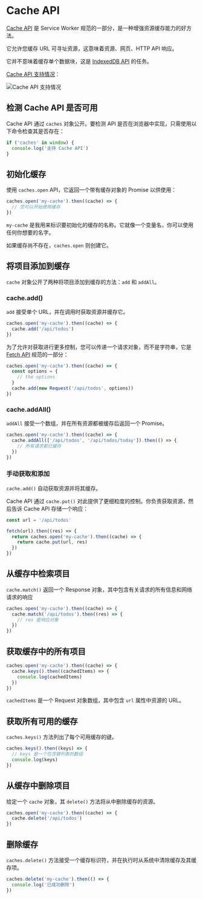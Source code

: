 # Cache API

[Cache API](https://developer.mozilla.org/zh-CN/docs/Web/API/Cache) 是 Service Worker 规范的一部分，是一种增强资源缓存能力的好方法。

它允许您缓存 URL 可寻址资源，这意味着资源、网页、HTTP API 响应。

它并不意味着缓存单个数据块，这是 [IndexedDB API](https://developer.mozilla.org/zh-CN/docs/Web/API/IndexedDB_API) 的任务。

[Cache API 支持情况](https://caniuse.com/?search=Cache%20API)：

![Cache API 支持情况](https://upload-images.jianshu.io/upload_images/18281896-fa4b948b048befbe.png?imageMogr2/auto-orient/strip%7CimageView2/2/w/1240)

## 检测 Cache API 是否可用

Cache API 通过 `caches` 对象公开。要检测 API 是否在浏览器中实现，只需使用以下命令检查其是否存在：

```js
if ('caches' in window) {
  console.log('支持 Cache API')
}
```

## 初始化缓存

使用 `caches.open` API，它返回一个带有缓存对象的 Promise 以供使用：

```js
caches.open('my-cache').then((cache) => {
  // 您可以开始使用缓存
})
```

`my-cache` 是我用来标识要初始化的缓存的名称。它就像一个变量名，你可以使用任何你想要的名字。

如果缓存尚不存在，`caches.open` 则创建它。

## 将项目添加到缓存

`cache` 对象公开了两种将项目添加到缓存的方法：`add` 和 `addAll`。

### cache.add()

`add` 接受单个 URL，并在调用时获取资源并缓存它。

```js
caches.open('my-cache').then((cache) => {
  cache.add('/api/todos')
})
```

为了允许对获取进行更多控制，您可以传递一个请求对象，而不是字符串，它是 [Fetch API](https://developer.mozilla.org/zh-CN/docs/Web/API/Fetch_API/Using_Fetch) 规范的一部分：

```js
caches.open('my-cache').then((cache) => {
  const options = {
    // the options
  }
  cache.add(new Request('/api/todos', options))
})
```

### cache.addAll()

`addAll` 接受一个数组，并在所有资源都被缓存后返回一个 Promise。

```js
caches.open('my-cache').then((cache) => {
  cache.addAll(['/api/todos', '/api/todos/today']).then(() => {
    // 所有请求都已缓存
  })
})
```

### 手动获取和添加

`cache.add()` 自动获取资源并将其缓存。

Cache API 通过 `cache.put()` 对此提供了更细粒度的控制。你负责获取资源，然后告诉 Cache API 存储一个响应：

```js
const url = '/api/todos'

fetch(url).then((res) => {
  return caches.open('my-cache').then((cache) => {
    return cache.put(url, res)
  })
})
```

## 从缓存中检索项目

`cache.match()` 返回一个 Response 对象，其中包含有关请求的所有信息和网络请求的响应

```js
caches.open('my-cache').then((cache) => {
  cache.match('/api/todos').then((res) => {
    // res 是响应对象
  })
})
```

## 获取缓存中的所有项目

```js
caches.open('my-cache').then((cache) => {
  cache.keys().then((cachedItems) => {
    console.log(cachedItems)
  })
})
```

`cachedItems` 是一个 Request 对象数组，其中包含 `url` 属性中资源的 URL。

## 获取所有可用的缓存

`caches.keys()` 方法列出了每个可用缓存的键。

```js
caches.keys().then((keys) => {
  // keys 是一个包含键列表的数组
  console.log(keys)
})
```

## 从缓存中删除项目

给定一个 `cache` 对象，其 `delete()` 方法将从中删除缓存的资源。

```js
caches.open('my-cache').then((cache) => {
  cache.delete('/api/todos')
})
```

## 删除缓存

`caches.delete()` 方法接受一个缓存标识符，并在执行时从系统中清除缓存及其缓存项。

```js
caches.delete('my-cache').then(() => {
  console.log('已成功删除')
})
```
